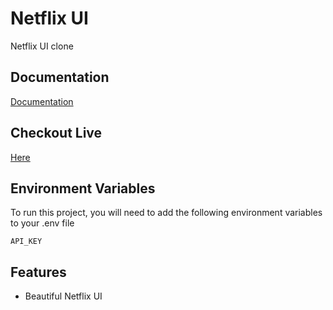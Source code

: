 
# Netflix UI

Netflix UI clone
## Documentation

[Documentation](https://linktodocumentation)

  
## Checkout Live

[Here](https://netflix-frontendui.web.app/)
  
## Environment Variables

To run this project, you will need to add the following environment variables to your .env file

`API_KEY`



  
## Features

- Beautiful Netflix UI


  